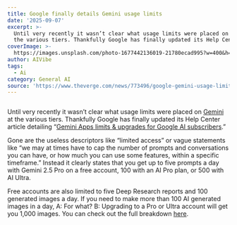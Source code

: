 ```yaml
---
title: Google finally details Gemini usage limits
date: '2025-09-07'
excerpt: >-
  Until very recently it wasn’t clear what usage limits were placed on Gemini at
  the various tiers. Thankfully Google has finally updated its Help Cente...
coverImage: >-
  https://images.unsplash.com/photo-1677442136019-21780ecad995?w=400&h=200&fit=crop&auto=format
author: AIVibe
tags:
  - Ai
category: General AI
source: 'https://www.theverge.com/news/773496/google-gemini-usage-limits'
---
```


											

						
<figure>

<img alt="" data-caption="" data-portal-copyright="" data-has-syndication-rights="1" src="https://platform.theverge.com/wp-content/uploads/sites/2/2025/07/STK255_Google_Gemini_A.webp?quality=90&#038;strip=all&#038;crop=0,0,100,100" />
	<figcaption>
		</figcaption>
</figure>
<p class="has-text-align-none">Until very recently it wasn’t clear what usage limits were placed on <a href="https://www.theverge.com/2024/2/8/24065553/google-gemini-ios-android-app-duet-bard">Gemini</a> at the various tiers. Thankfully Google has finally updated its Help Center article detailing “<a href="https://support.google.com/gemini/answer/16275805">Gemini Apps limits &amp; upgrades for Google AI subscribers</a>.”</p>

<p class="has-text-align-none">Gone are the useless descriptors like “limited access” or vague statements like “we may at times have to cap the number of prompts and conversations you can have, or how much you can use some features, within a specific timeframe.” Instead it clearly states that you get up to five prompts a day with Gemini 2.5 Pro on a free account, 100 with an AI Pro plan, or 500 with AI Ultra. </p>

<p class="has-text-align-none">Free accounts are also limited to five Deep Research reports and 100 generated images a day. If you need to make more than 100 AI generated images in a day, A: For what? B: Upgrading to a Pro or Ultra account will get you 1,000 images. You can check out the full breakdown <a href="https://support.google.com/gemini/answer/16275805">here</a>.</p>
						
									
